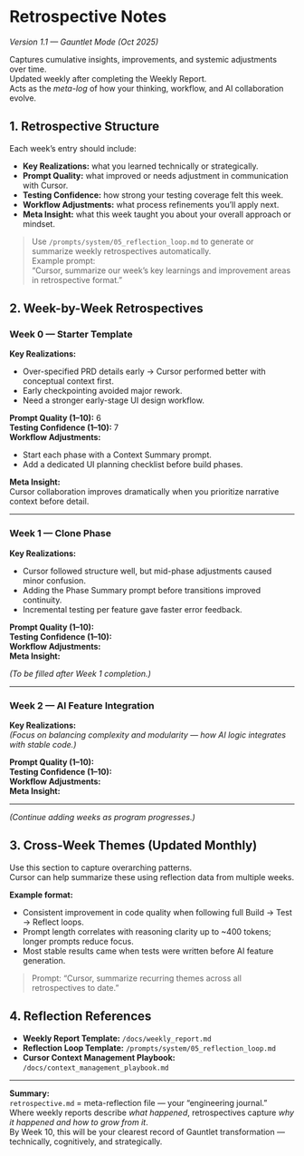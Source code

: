 # Retrospective Notes  
_Version 1.1 — Gauntlet Mode (Oct 2025)_  

Captures cumulative insights, improvements, and systemic adjustments over time.  
Updated weekly after completing the Weekly Report.  
Acts as the *meta-log* of how your thinking, workflow, and AI collaboration evolve.


## 1. Retrospective Structure
Each week’s entry should include:  
- **Key Realizations:** what you learned technically or strategically.  
- **Prompt Quality:** what improved or needs adjustment in communication with Cursor.  
- **Testing Confidence:** how strong your testing coverage felt this week.  
- **Workflow Adjustments:** what process refinements you’ll apply next.  
- **Meta Insight:** what this week taught you about your overall approach or mindset.  

> Use `/prompts/system/05_reflection_loop.md` to generate or summarize weekly retrospectives automatically.  
> Example prompt:  
> “Cursor, summarize our week’s key learnings and improvement areas in retrospective format.”


## 2. Week-by-Week Retrospectives

### Week 0 — Starter Template
**Key Realizations:**  
- Over-specified PRD details early → Cursor performed better with conceptual context first.  
- Early checkpointing avoided major rework.  
- Need a stronger early-stage UI design workflow.  

**Prompt Quality (1–10):** 6  
**Testing Confidence (1–10):** 7  
**Workflow Adjustments:**  
- Start each phase with a Context Summary prompt.  
- Add a dedicated UI planning checklist before build phases.  

**Meta Insight:**  
Cursor collaboration improves dramatically when you prioritize narrative context before detail.

---

### Week 1 — Clone Phase
**Key Realizations:**  
- Cursor followed structure well, but mid-phase adjustments caused minor confusion.  
- Adding the Phase Summary prompt before transitions improved continuity.  
- Incremental testing per feature gave faster error feedback.  

**Prompt Quality (1–10):**  
**Testing Confidence (1–10):**  
**Workflow Adjustments:**  
**Meta Insight:**  

*(To be filled after Week 1 completion.)*

---

### Week 2 — AI Feature Integration
**Key Realizations:**  
*(Focus on balancing complexity and modularity — how AI logic integrates with stable code.)*  

**Prompt Quality (1–10):**  
**Testing Confidence (1–10):**  
**Workflow Adjustments:**  
**Meta Insight:**  

---

*(Continue adding weeks as program progresses.)*  


## 3. Cross-Week Themes (Updated Monthly)
Use this section to capture overarching patterns.  
Cursor can help summarize these using reflection data from multiple weeks.  

**Example format:**  
- Consistent improvement in code quality when following full Build → Test → Reflect loops.  
- Prompt length correlates with reasoning clarity up to ~400 tokens; longer prompts reduce focus.  
- Most stable results came when tests were written before AI feature generation.

> Prompt: “Cursor, summarize recurring themes across all retrospectives to date.”  


## 4. Reflection References
- **Weekly Report Template:** `/docs/weekly_report.md`  
- **Reflection Loop Template:** `/prompts/system/05_reflection_loop.md`  
- **Cursor Context Management Playbook:** `/docs/context_management_playbook.md`  


---

**Summary:**  
`retrospective.md` = meta-reflection file — your “engineering journal.”  
Where weekly reports describe *what happened*, retrospectives capture *why it happened and how to grow from it*.  
By Week 10, this will be your clearest record of Gauntlet transformation — technically, cognitively, and strategically.